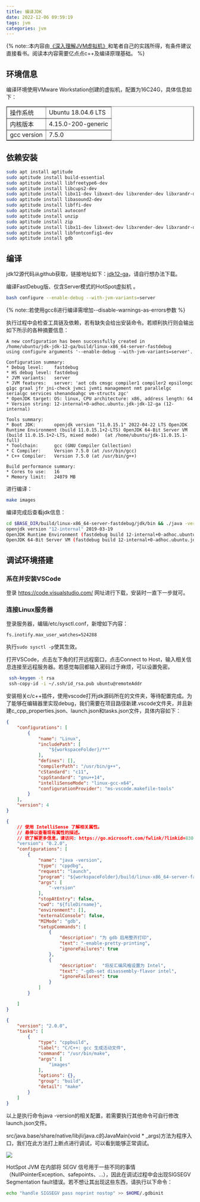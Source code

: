 ```yaml
---
title: 编译JDK
date: 2022-12-06 09:59:19
tags: jvm
categories: jvm
---
```


{% note::本内容由[《深入理解JVM虚拟机》](https://book.douban.com/subject/6522893/)和笔者自己的实践所得，有条件建议直接看书。阅读本内容需要亿点点c++及编译原理基础。 %}

## 环境信息

编译环境使用VMware Workstation创建的虚拟机，配置为16C24G，具体信息如下：

<table border=1>
    <tr>
        <td>操作系统</td>
        <td>Ubuntu 18.04.6 LTS</td>
    </tr>
    <tr>
        <td>内核版本</td>
        <td>4.15.0-200-generic</td>
    </tr>
    <tr>
        <td>gcc version</td>
        <td>7.5.0</td>
    </tr>
</table>

## 依赖安装

```bash
sudo apt install aptitude
sudo aptitude install build-essential 
sudo aptitude install libfreetype6-dev 
sudo aptitude install libcups2-dev
sudo aptitude install libx11-dev libxext-dev libxrender-dev libxrandr-dev libxt-dev 
sudo aptitude install libasound2-dev 
sudo aptitude install libffi-dev
sudo aptitude install autoconf
sudo aptitude install unzip 
sudo aptitude install zip
sudo aptitude install libx11-dev libxext-dev libxrender-dev libxrandr-dev libxtst-dev libxt-dev
sudo aptitude install libfontconfig1-dev
sudo aptitude install gdb
```

## 编译

jdk12源代码从github获取，链接地址如下：[jdk12-ga](https://codeload.github.com/openjdk/jdk/zip/refs/tags/jdk-12-ga)，请自行想办法下载。

编译FastDebug版、仅含Server模式的HotSpot虚拟机 。

```bash
bash configure --enable-debug --with-jvm-variants=server
```

{% note::若使用gcc8进行编译需增加--disable-warnings-as-errors参数 %}

执行过程中会检查工具链及依赖，若有缺失会给出安装命令。若顺利执行则会输出如下所示的各种摘要信息：

```
A new configuration has been successfully created in
/home/ubuntu/jdk-jdk-12-ga/build/linux-x86_64-server-fastdebug
using configure arguments '--enable-debug --with-jvm-variants=server'.

Configuration summary:
* Debug level:    fastdebug
* HS debug level: fastdebug
* JVM variants:   server
* JVM features:   server: 'aot cds cmsgc compiler1 compiler2 epsilongc g1gc graal jfr jni-check jvmci jvmti management nmt parallelgc serialgc services shenandoahgc vm-structs zgc' 
* OpenJDK target: OS: linux, CPU architecture: x86, address length: 64
* Version string: 12-internal+0-adhoc.ubuntu.jdk-jdk-12-ga (12-internal)

Tools summary:
* Boot JDK:       openjdk version "11.0.15.1" 2022-04-22 LTS OpenJDK Runtime Environment (build 11.0.15.1+2-LTS) OpenJDK 64-Bit Server VM (build 11.0.15.1+2-LTS, mixed mode)  (at /home/ubuntu/jdk-11.0.15.1-full)
* Toolchain:      gcc (GNU Compiler Collection)
* C Compiler:     Version 7.5.0 (at /usr/bin/gcc)
* C++ Compiler:   Version 7.5.0 (at /usr/bin/g++)

Build performance summary:
* Cores to use:   16
* Memory limit:   24079 MB
```

进行编译：

```bash
make images
```

编译完成后查看jdk信息：

```bash
cd $BASE_DIR/build/linux-x86_64-server-fastdebug/jdk/bin && ./java -version
openjdk version "12-internal" 2019-03-19
OpenJDK Runtime Environment (fastdebug build 12-internal+0-adhoc.ubuntu.jdk-jdk-12-ga)
OpenJDK 64-Bit Server VM (fastdebug build 12-internal+0-adhoc.ubuntu.jdk-jdk-12-ga, mixed mode)
```

## 调试环境搭建

### 系在并安装VSCode

登录 https://code.visualstudio.com/ 网址进行下载，安装时一直下一步就可。

### 连接Linux服务器

登录服务器，编辑/etc/sysctl.conf，新增如下内容：

```
fs.inotify.max_user_watches=524288
```

执行`sudo sysctl -p`使其生效。

打开VSCode，点击左下角的打开远程窗口，点击Connect to Host，输入相关信息连接至远程服务器。若感觉每回都输入密码过于麻烦，可以设置免密。

```bash
 ssh-keygen -t rsa
 ssh-copy-id -i ~/.ssh/id_rsa.pub ubuntu@remoteAddr
```

安装相关c/c++插件，使用vscode打开jdk源码所在的文件夹，等待配置完成。为了能够在编辑器里实现debug，我们需要在项目路径新建.vscode文件夹，并且新建c_cpp_properties.json、launch.json和tasks.json文件，具体内容如下：

```json  c_cpp_properties.json
{
    "configurations": [
        {
            "name": "Linux",
            "includePath": [
                "${workspaceFolder}/**"
            ],
            "defines": [],
            "compilerPath": "/usr/bin/g++",
            "cStandard": "c11",
            "cppStandard": "gnu++14",
            "intelliSenseMode": "linux-gcc-x64",
            "configurationProvider": "ms-vscode.makefile-tools"
        }
    ],
    "version": 4
}
```

```json  launch.json
{
    // 使用 IntelliSense 了解相关属性。 
    // 悬停以查看现有属性的描述。
    // 欲了解更多信息，请访问: https://go.microsoft.com/fwlink/?linkid=830387
    "version": "0.2.0",
    "configurations": [
        {
            "name": "java -version",
            "type": "cppdbg",
            "request": "launch",
            "program": "${workspaceFolder}/build/linux-x86_64-server-fastdebug/jdk/bin/java",
            "args": [
                "-version"
            ],
            "stopAtEntry": false,
            "cwd": "${fileDirname}",
            "environment": [],
            "externalConsole": false,
            "MIMode": "gdb",
            "setupCommands": [
                {
                    "description": "为 gdb 启用整齐打印",
                    "text": "-enable-pretty-printing",
                    "ignoreFailures": true
                },
                {
                    "description":  "将反汇编风格设置为 Intel",
                    "text": "-gdb-set disassembly-flavor intel",
                    "ignoreFailures": true
                }
            ]
        }

    ]
}
```

```json  tasks.json
{
	"version": "2.0.0",
	"tasks": [
		{
			"type": "cppbuild",
			"label": "C/C++: gcc 生成活动文件",
			"command": "/usr/bin/make",
			"args": [
                "images"
            ],
			"options": {},
			"group": "build",
			"detail": "make"
		}
	]
}
```

以上是执行命令java -version的相关配置，若需要执行其他命令可自行修改launch.json文件。

src/java.base/share/native/libjli/java.c的JavaMain(void * _args)方法为程序入口，我们在此方法打上断点进行调试，可以看到能够正常调试。

![](https://blog-1255608703.cos.ap-hongkong.myqcloud.com/deeply-understand-the-jvm-virtual-machine-chapter1-build-your-jdk/jvm-debug-example.png)

HotSpot JVM 在内部将 SEGV 信号用于一些不同的事情（NullPointerException、safepoints、...），因此在调试过程中会出现SIGSEGV Segmentation fault错误。若不想让其出现这些东西，请执行以下命令：

```bash
echo "handle SIGSEGV pass noprint nostop" >> $HOME/.gdbinit
```